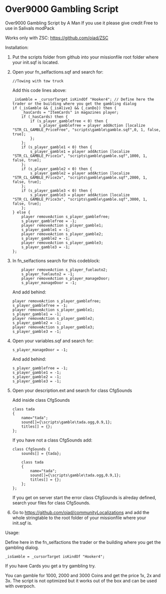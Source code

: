 # Over9000 Gambling Script

Over9000 Gambling Script by A Man
If you use it please give credit
Free to use in Salivals modPack

Works only with ZSC: https://github.com/oiad/ZSC

Installation:

1.	Put the scripts folder from github into your missionfile root folder where your init.sqf is located.
2.	Open your fn_selfactions.sqf and search for: 

	```//Towing with tow truck```

	Add this code lines above:
	```
	_isGamble = _cursorTarget isKindOf "Hooker4"; // Define here the trader or the building where you get the gambling dialog
	if (_isGamble && {_isAlive} && {_canDo}) then {
		_hasCards = "ItemCards" in magazines player;
		if (_hasCards) then {
			if (s_player_gamblefree < 0) then {
				s_player_gamblefree = player addAction [localize "STR_CL_GAMBLE_PriceFree", "scripts\gamble\gamble.sqf",0, 1, false, true];
			};
		};	
		if (s_player_gamble1 < 0) then {
			s_player_gamble1 = player addAction [localize "STR_CL_GAMBLE_Price1x", "scripts\gamble\gamble.sqf",1000, 1, false, true];
		};
		if (s_player_gamble2 < 0) then {
			s_player_gamble2 = player addAction [localize "STR_CL_GAMBLE_Price2x", "scripts\gamble\gamble.sqf",2000, 1, false, true];
		};
		if (s_player_gamble3 < 0) then {
			s_player_gamble3 = player addAction [localize "STR_CL_GAMBLE_Price3x", "scripts\gamble\gamble.sqf",3000, 1, false, true];
		};
	} else {
		player removeAction s_player_gamblefree;
		s_player_gamblefree = -1;
		player removeAction s_player_gamble1;
		s_player_gamble1 = -1;
		player removeAction s_player_gamble2;
		s_player_gamble2 = -1;
		player removeAction s_player_gamble3;
		s_player_gamble3 = -1;
	};
	```
3.	In fn_selfactions search for this codeblock: 	
	```
		player removeAction s_player_fuelauto2;
		s_player_fuelauto2 = -1;
		player removeAction s_player_manageDoor;
		s_player_manageDoor = -1;	
	```	
	And add behind:
	```
	player removeAction s_player_gamblefree;
	s_player_gamblefree = -1;
	player removeAction s_player_gamble1;
	s_player_gamble1 = -1;
	player removeAction s_player_gamble2;
	s_player_gamble2 = -1;
	player removeAction s_player_gamble3;
	s_player_gamble3 = -1;
	```	
4.	Open your variables.sqf and search for:
	```
	s_player_manageDoor = -1;
	```
	And add behind:
	```
	s_player_gamblefree = -1;
	s_player_gamble1 = -1;
	s_player_gamble2 = -1;
	s_player_gamble3 = -1;
	```
5.	Open your description.ext and search for class CfgSounds

	Add inside class CfgSounds 
	```
	class tada
	{
		name="tada";
		sound[]={\scripts\gamble\tada.ogg,0.9,1};
		titles[] = {};
	};
	```
	If you have not a class CfgSounds add:
	```
	class CfgSounds	{
		sounds[] = {tada};
		
		class tada
		{
			name="tada";
			sound[]={\scripts\gamble\tada.ogg,0.9,1};
			titles[] = {};
		};
	};
	```
	If you get on server start the error class CfgSounds is alreday defined, search your files for class CfgSounds.
	
6.	Go to https://github.com/oiad/communityLocalizations and add the whole stringtable to the root folder of your missionfile where your init.sqf is.

Usage:

Define here in the fn_selfactions the trader or the building where you get the gambling dialog.
	
	_isGamble = _cursorTarget isKindOf "Hooker4";
	
If you have Cards you get a try gambling try.

You can gamble for 1000, 2000 and 3000 Coins and get the price 1x, 2x and 3x. The script is not optimized but it works out of the box and can be used with overpoch.




	
